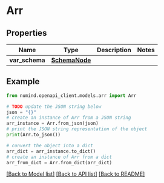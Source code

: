 # Arr


## Properties

Name | Type | Description | Notes
------------ | ------------- | ------------- | -------------
**var_schema** | [**SchemaNode**](SchemaNode.md) |  | 

## Example

```python
from numind.openapi_client.models.arr import Arr

# TODO update the JSON string below
json = "{}"
# create an instance of Arr from a JSON string
arr_instance = Arr.from_json(json)
# print the JSON string representation of the object
print(Arr.to_json())

# convert the object into a dict
arr_dict = arr_instance.to_dict()
# create an instance of Arr from a dict
arr_from_dict = Arr.from_dict(arr_dict)
```
[[Back to Model list]](../README.md#documentation-for-models) [[Back to API list]](../README.md#documentation-for-api-endpoints) [[Back to README]](../README.md)


